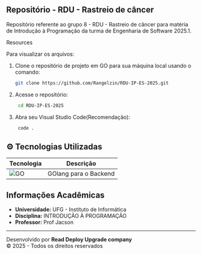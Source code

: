 ## Repositório - RDU - Rastreio de câncer

Repositório referente ao grupo 8 - RDU - Rastreio de câncer para matéria de Introdução à Programação da turma de Engenharia de Software 2025.1.

Resources

Para visualizar os arquivos:

1. Clone o repositório de projeto em GO para sua máquina local usando o comando:
   
    ```bash
    git clone https://github.com/Rangelzin/RDU-IP-ES-2025.git
    ```
    
2. Acesse o repositório:
   
   ```bash
    cd RDU-IP-ES-2025
    ```
3. Abra seu Visual Studio Code(Recomendação):
   
   ```bash
    code .
    ```

## ⚙️ Tecnologias Utilizadas
| Tecnologia | Descrição |
|------------|-----------|
|![GO](https://img.shields.io/badge/Go-00ADD8?style=for-the-badge&logo=go&logoColor=white)|GOlang para o Backend|


## Informações Acadêmicas
- **Universidade:** UFG - Instituto de Informática
- **Disciplina:** INTRODUÇÃO À PROGRAMAÇÃO
- **Professor:** Prof Jacson

---

Desenvolvido por **Read Deploy Upgrade company**  
© 2025 - Todos os direitos reservados
